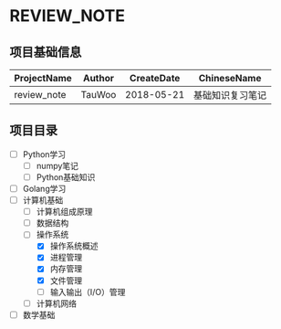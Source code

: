 # REVIEW_NOTE

## 项目基础信息
ProjectName | Author | CreateDate | ChineseName
--- | --- | --- | ---
review_note | TauWoo | 2018-05-21 | 基础知识复习笔记

## 项目目录

- [ ] Python学习
    - [ ] numpy笔记
    - [ ] Python基础知识
- [ ] Golang学习
- [ ] 计算机基础
    - [ ] 计算机组成原理
    - [ ] 数据结构
    - [ ] 操作系统
        - [x] 操作系统概述
        - [x] 进程管理
        - [x] 内存管理
        - [x] 文件管理
        - [ ] 输入输出（I/O）管理
    - [ ] 计算机网络
- [ ] 数学基础
